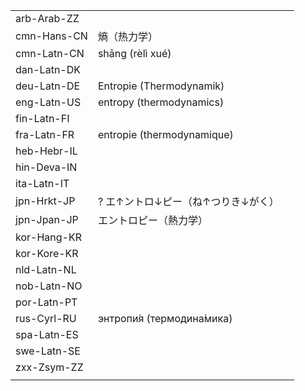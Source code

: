 | | | |
|-|-|-|
| arb-Arab-ZZ |  |  |
| cmn-Hans-CN | 熵（热力学） |  |
| cmn-Latn-CN | shāng (rèlì xué) |  |
| dan-Latn-DK |  |  |
| deu-Latn-DE | Entropie (Thermodynamik) |  |
| eng-Latn-US | entropy (thermodynamics) |  |
| fin-Latn-FI |  |  |
| fra-Latn-FR | entropie (thermodynamique) |  |
| heb-Hebr-IL |  |  |
| hin-Deva-IN |  |  |
| ita-Latn-IT |  |  |
| jpn-Hrkt-JP | ? エ↑ントロ↓ピー（ね↑つりき↓がく） |  |
| jpn-Jpan-JP | エントロピー（熱力学） |  |
| kor-Hang-KR |  |  |
| kor-Kore-KR |  |  |
| nld-Latn-NL |  |  |
| nob-Latn-NO |  |  |
| por-Latn-PT |  |  |
| rus-Cyrl-RU | энтропи́я (термодина́мика) |  |
| spa-Latn-ES |  |  |
| swe-Latn-SE |  |  |
| zxx-Zsym-ZZ |  |  |
|  |  |  |
